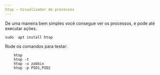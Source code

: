 ```yaml
---
htop – Visualizador de processos
---
```


De uma maneira bem simples você consegue ver os processos, e pode até executar ações.

    sudo  apt install htop

Rode os comandos para testar:

        htop
        htop -t
        htop -u zabbix
        htop -p PID1,PID2

